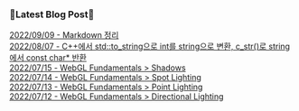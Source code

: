 
### 📌Latest Blog Post📌

[2022/09/09 - Markdown 정리](https://myoung-min.tistory.com/174) <br/>
[2022/08/07 - C++에서 std::to_string으로 int를 string으로 변환, c_str()로 string에서 const char* 반환](https://myoung-min.tistory.com/173) <br/>
[2022/07/15 - WebGL Fundamentals > Shadows](https://myoung-min.tistory.com/172) <br/>
[2022/07/14 - WebGL Fundamentals > Spot Lighting](https://myoung-min.tistory.com/171) <br/>
[2022/07/13 - WebGL Fundamentals > Point Lighting](https://myoung-min.tistory.com/170) <br/>
[2022/07/12 - WebGL Fundamentals > Directional Lighting](https://myoung-min.tistory.com/169) <br/>
